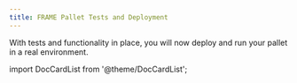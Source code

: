 ```yaml
---
title: FRAME Pallet Tests and Deployment
---
```


With tests and functionality in place, you will now deploy and run your pallet in a real
environment.

import DocCardList from '@theme/DocCardList';

<DocCardList />
